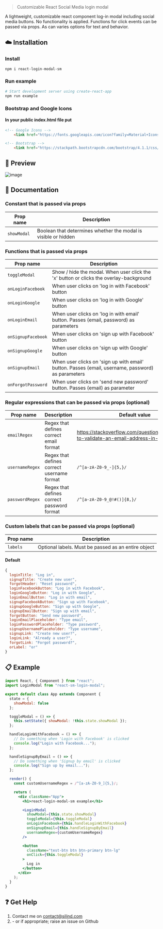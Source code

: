 > Customizable React Social Media login modal

A lightweight, customizable react component log-in modal including social media buttons.
No functionality is applied. Functions for click events can be passed via props.
As can varies options for text and behavior.

## :cloud: Installation

### Install
```sh
npm i react-login-modal-sm
```

### Run example
```sh
# Start development server using create-react-app
npm run example
```

### Bootstrap and Google Icons
#### In your public index.html file put
```html
<!-- Google Icons -->
    <link href="https://fonts.googleapis.com/icon?family=Material+Icons" rel="stylesheet">

<!-- Bootstrap -->
    <link href="https://stackpath.bootstrapcdn.com/bootstrap/4.1.1/css/bootstrap.min.css" rel="stylesheet" integrity="sha384-WskhaSGFgHYWDcbwN70/dfYBj47jz9qbsMId/iRN3ewGhXQFZCSftd1LZCfmhktB" crossorigin="anonymous">
```

## :mag_right: Preview
![image](https://raw.githubusercontent.com/Silind/react-login-modal-sm/master/preview.png)

## :memo: Documentation

### Constant that is passed via props
| Prop name | Description |
|-----------|-------------|
| `showModal` | Boolean that determines whether the modal is visible or hidden |

### Functions that is passed via props
| Prop name | Description |
|-----------|-------------|
| `toggleModal` | Show / hide the modal. When user click the 'x' button or clicks the overlay-background |
| `onLoginFacebook` | When user clicks on 'log in with Facebook' button |
| `onLoginGoogle` | When user clicks on 'log in with Google' button |
| `onLoginEmail` | When user clicks on 'log in with email' button. Passes (email, password) as parameters |
| `onSignupFacebook` | When user clicks on 'sign up with Facebook' button |
| `onSignupGoogle` | When user clicks on 'sign up with Google' button |
| `onSignupEmail` | When user clicks on 'sign up with email' button. Passes (email, username, password) as parameters |
| `onForgotPassword` | When user clicks on 'send new password' button. Passes (email) as parameter |

### Regular expressions that can be passed via props (optional)
| Prop name | Description | Default value |
|-----------|-------------|---------------|
| `emailRegex` | Regex that defines correct email format | https://stackoverflow.com/questions/46155/how-to-validate-an-email-address-in-javascript |
| `usernameRegex` | Regex that defines correct username format | `/^[a-zA-Z0-9_-]{5,}/` |
| `passwordRegex` | Regex that defines correct password format | `/^[a-zA-Z0-9_@!#()]{8,}/` |

### Custom labels that can be passed via props (optional)
| Prop name | Description |
|-----------|-------------|
| `labels` | Optional labels. Must be passed as an entire object |
#### Default
```js
{
  loginTitle: "Log in",
  signupTitle: "Create new user",
  forgotHeader: "Reset password",
  loginFacebookButton: "Log in with Facebook",
  loginGoogleButton: "Log in with Google",
  loginEmailButton: "Log in with email",
  signupFacebookButton: "Sign up with Facebook",
  signupGoogleButton: "Sign up with Google",
  signupEmailButton: "Sign up with email",
  forgotButton: "Send new password",
  loginEmailPlaceholder: "Type email",
  loginPasswordPlaceholder: "Type password",
  signupUsernamePlaceholder: "Type username",
  signupLink: "Create new user?",
  loginLink: "Already a user?",
  forgotLink: "Forgot password?",
  orLabel: "or"
}
``` 

## :clipboard: Example

```jsx
import React, { Component } from "react";
import LoginModal from "react-sm-login-modal";

export default class App extends Component {
  state = {
    showModal: false
  };

  toggleModal = () => {
    this.setState({ showModal: !this.state.showModal });
  };

  handleLoginWithFacebook = () => {
    // Do something when 'Login with Facebook' is clicked
    console.log("Login with Facebook...");
  };

  handleSignupByEmail = () => {
    // Do something when 'Signup by email' is clicked
    console.log("Sign up by email...");
  };

  render() {
    const customUsernameRegex = /^[a-zA-Z0-9_]{5,}/;

    return (
      <div className="App">
        <h1>react-login-modal-sm example</h1>

        <LoginModal
          showModal={this.state.showModal}
          toggleModal={this.toggleModal}
          onLoginFacebook={this.handleLoginWithFacebook}
          onSignupEmail={this.handleSignupByEmail}
          usernameRegex={customUsernameRegex}
        />

        <button
          className="test-btn btn btn-primary btn-lg"
          onClick={this.toggleModal}
        >
          Log in
        </button>
      </div>
    );
  }
}
```

## :question: Get Help
1. Contact me on contact@silind.com
2. \- or if appropriate; raise an issue on Github